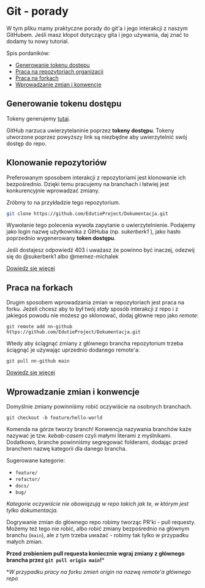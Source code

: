 # Git - porady

W tym pliku mamy praktyczne porady do git'a i jego interakcji z naszym GitHubem. Jeśli masz kłopot dotyczący gita i jego używania, daj znać to dodamy tu nowy tutorial.

Spis pordaników:
 - [Generowanie tokenu dostępu](#generowanie-tokenu-dostępu)
 - [Praca na repozytoriach organizacji](#klonowanie-repozytoriów)
 - [Praca na forkach](#praca-na-forkach)
 - [Wprowadzanie zmian i konwencje](#wprowadzanie-zmian-i-konwencje)

## Generowanie tokenu dostępu

Tokeny generujemy [tutaj](https://github.com/settings/personal-access-tokens/new).

GitHub narzuca uwierzytelaninie poprzez **tokeny dostępu**. Tokeny utworzone poprzez powyższy link są niezbędne aby uwierzytelnić swój dostęp do repo.

## Klonowanie repozytoriów

Preferowanym sposobem interakcji z repozytoriami jest klonowanie ich bezpośrednio. Dzięki temu pracujemy na branchach i łatwiej jest konkurencyjnie wprowadzać zmiany. 

Zróbmy to na przykładzie tego repozytorium.

```bash
git clone https://github.com/EdutieProject/Dokumentacja.git
```

Wywołanie tego polecenia wywoła zapytanie o uwierzytelnienie. Podajemy jako login nazwę użytkownika z GitHuba (np. *sukerberk1* ), jako hasło poprzednio wygenerowany **token dostępu**.

Jeśli dostajesz odpowiedź 403 i uważasz że powinno być inaczej, odezwij się do @sukerberk1 albo @memez-michalek 

[Dowiedz się więcej](https://stackoverflow.com/questions/2505096/clone-a-private-repository-github)

## Praca na forkach

Drugim sposobem wprowadzania zmian w repozytoriach jest praca na forku. Jeżeli chcesz aby to był twój *stały* sposób interakcji z repo i z jakiegoś powodu nie możesz go sklonować, dodaj główne repo jako *remote*:

```
git remote add nn-github https://github.com/EdutieProject/Dokumentacja.git
```

Wtedy aby ściągnąć zmiany z głównego brancha repozytorium trzeba ściągnąć je używając uprzednio dodanego remote'a:

```
git pull nn-github main
```

[Dowiedz się więcej](https://stackoverflow.com/questions/3903817/pull-new-updates-from-original-github-repository-into-forked-github-repository)

## Wprowadzanie zmian i konwencje

Domyślnie zmiany powinniśmy robić oczywiście na osobnych branchach. 
```
git checkout -b feature/hello-world
```
Komenda na górze tworzy branch! Konwencja nazywania branchów każe nazywać je tzw. *kebab-casem* czyli małymi literami z myślnikami. Dodatkowo, branche powinniśmy segregować folderami, dodając przed branchem nazwę kategorii dla danego brancha. 

Sugerowane kategorie:
 - `feature/`
 - `refactor/`
 - `docs/`
 - `bug/`

*Kategorie oczywiście nie obowiązują w repo takich jak te, w którym jest tylko dokumentacja.*

Dogrywanie zmian do głównego repo robimy tworząc PR'ki - pull requesty. Możemy też tego nie robić, albo robić zmiany bezpośrednio na głównym branchu (`main`), ale z tym trzeba uważać - robimy tak tylko w przypadku małych zmian.

**Przed zrobieniem pull requesta koniecznie wgraj zmiany z głównego brancha przez `git pull origin main`!***

**W przypadku pracy na forku zmień origin na nazwę remote'a głównego repo*